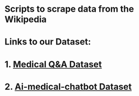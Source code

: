 # Scripts to scrape data from the Wikipedia
# Links to our Dataset:

# 1. [Medical Q&A Dataset](https://search.app/m1xsyMk6TfiC4oih6)
# 2. [Ai-medical-chatbot Dataset](https://huggingface.co/datasets/ruslanmv/ai-medical-chatbot)